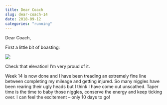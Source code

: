 ```yaml
---
title: Dear Coach
slug: dear-coach-14
date: 2018-09-12
categories: "running"
---
```


<p>Dear Coach,</p>
<p>First a little bit of boasting:</p>
<p><img src="http://res.cloudinary.com/dy6grlu8z/image/upload/v1558841543/ny8f37tyhpkzdq7btylf.png"/></p>
<p>Check that elevation! I’m very proud of it.</p>
<p>Week 14 is now done and I have been treading an extremely fine line between completing my mileage and getting injured. So many niggles have been rearing their ugly heads but I think I have come out unscathed. Taper time is the time to baby those niggles, conserve the energy and keep ticking over. I can feel the excitement – only 10 days to go!</p>







